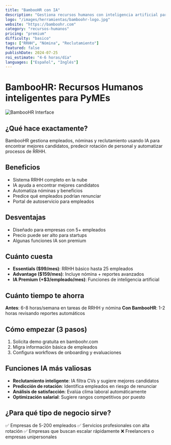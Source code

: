 ```yaml
---
title: "BambooHR con IA"
description: "Gestiona recursos humanos con inteligencia artificial para PyMEs"
logo: "/images/herramientas/bamboohr-logo.jpg"
website: "https://bamboohr.com"
category: "recursos-humanos"
pricing: "premium"
difficulty: "basico"
tags: ["RRHH", "Nómina", "Reclutamiento"]
featured: false
publishDate: 2024-07-25
roi_estimate: "4-6 horas/día"
languages: ["Español", "Inglés"]
---
```


# BambooHR: Recursos Humanos inteligentes para PyMEs

![BambooHR Interface](/images/herramientas/bamboohr-logo.jpg)

## ¿Qué hace exactamente?
BambooHR gestiona empleados, nóminas y reclutamiento usando IA para encontrar mejores candidatos, predecir rotación de personal y automatizar procesos de RRHH.

## Beneficios
- Sistema RRHH completo en la nube
- IA ayuda a encontrar mejores candidatos
- Automatiza nóminas y beneficios
- Predice qué empleados podrían renunciar
- Portal de autoservicio para empleados

## Desventajas
- Diseñado para empresas con 5+ empleados
- Precio puede ser alto para startups
- Algunas funciones IA son premium

## Cuánto cuesta
- **Essentials ($99/mes)**: RRHH básico hasta 25 empleados
- **Advantage ($159/mes)**: Incluye nómina + reportes avanzados
- **IA Premium (+$3/empleado/mes)**: Funciones de inteligencia artificial

## Cuánto tiempo te ahorra
**Antes**: 6-8 horas/semana en tareas de RRHH y nómina
**Con BambooHR**: 1-2 horas revisando reportes automáticos

## Cómo empezar (3 pasos)
1. Solicita demo gratuita en bamboohr.com
2. Migra información básica de empleados
3. Configura workflows de onboarding y evaluaciones

## Funciones IA más valiosas
- **Reclutamiento inteligente**: IA filtra CVs y sugiere mejores candidatos
- **Predicción de rotación**: Identifica empleados en riesgo de renunciar
- **Análisis de satisfacción**: Evalúa clima laboral automáticamente
- **Optimización salarial**: Sugiere rangos competitivos por puesto

## ¿Para qué tipo de negocio sirve?
✅ Empresas de 5-200 empleados
✅ Servicios profesionales con alta rotación
✅ Empresas que buscan escalar rápidamente
❌ Freelancers o empresas unipersonales